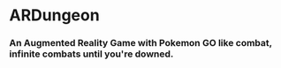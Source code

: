 # ARDungeon

### An Augmented Reality Game with Pokemon GO like combat, infinite combats until you're downed.
